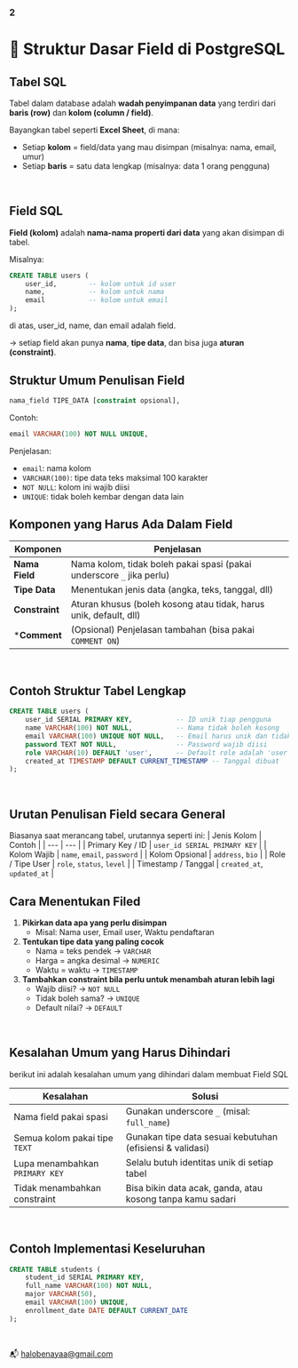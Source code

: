 ### 2
# 🧱 **Struktur Dasar Field di PostgreSQL**


## Tabel SQL

Tabel dalam database adalah **wadah penyimpanan data** yang terdiri dari **baris (row)** dan **kolom (column / field)**.

Bayangkan tabel seperti **Excel Sheet**, di mana:

- Setiap **kolom** = field/data yang mau disimpan (misalnya: nama, email, umur)
- Setiap **baris** = satu data lengkap (misalnya: data 1 orang pengguna)
<br/>


## Field SQL

**Field (kolom)** adalah **nama-nama properti dari data** yang akan disimpan di tabel.

Misalnya:

```sql
CREATE TABLE users (
    user_id,        -- kolom untuk id user
    name,           -- kolom untuk nama
    email           -- kolom untuk email
);
```

di atas, user_id, name, dan email adalah field.

→ setiap field akan punya **nama**, **tipe data**, dan bisa juga **aturan (constraint)**.
<br/>

## Struktur Umum Penulisan Field

```sql
nama_field TIPE_DATA [constraint opsional],

```

Contoh:

```sql
email VARCHAR(100) NOT NULL UNIQUE,

```

Penjelasan:

- `email`: nama kolom
- `VARCHAR(100)`: tipe data teks maksimal 100 karakter
- `NOT NULL`: kolom ini wajib diisi
- `UNIQUE`: tidak boleh kembar dengan data lain

## Komponen yang Harus Ada Dalam Field
| Komponen | Penjelasan |
| --- | --- |
| **Nama Field** | Nama kolom, tidak boleh pakai spasi (pakai underscore `_` jika perlu) |
| **Tipe Data** | Menentukan jenis data (angka, teks, tanggal, dll) |
| **Constraint** | Aturan khusus (boleh kosong atau tidak, harus unik, default, dll) |
| ***Comment** | (Opsional) Penjelasan tambahan (bisa pakai `COMMENT ON`) |


<br/>

## Contoh Struktur Tabel Lengkap

```sql
CREATE TABLE users (
    user_id SERIAL PRIMARY KEY,           -- ID unik tiap pengguna
    name VARCHAR(100) NOT NULL,           -- Nama tidak boleh kosong
    email VARCHAR(100) UNIQUE NOT NULL,   -- Email harus unik dan tidak kosong
    password TEXT NOT NULL,               -- Password wajib diisi
    role VARCHAR(10) DEFAULT 'user',      -- Default role adalah 'user'
    created_at TIMESTAMP DEFAULT CURRENT_TIMESTAMP -- Tanggal dibuat
);

```
<br/>


## Urutan Penulisan Field secara General

Biasanya saat merancang tabel, urutannya seperti ini:
| Jenis Kolom | Contoh |
| --- | --- |
| Primary Key / ID | `user_id SERIAL PRIMARY KEY` |
| Kolom Wajib | `name`, `email`, `password` |
| Kolom Opsional | `address`, `bio` |
| Role / Tipe User | `role`, `status`, `level` |
| Timestamp / Tanggal | `created_at`, `updated_at` |
<br/>


## Cara Menentukan Filed

1. **Pikirkan data apa yang perlu disimpan**
    - Misal: Nama user, Email user, Waktu pendaftaran
2. **Tentukan tipe data yang paling cocok**
    - Nama = teks pendek → `VARCHAR`
    - Harga = angka desimal → `NUMERIC`
    - Waktu = waktu → `TIMESTAMP`
3. **Tambahkan constraint bila perlu untuk menambah aturan lebih lagi**
    - Wajib diisi? → `NOT NULL`
    - Tidak boleh sama? → `UNIQUE`
    - Default nilai? → `DEFAULT`
<br/>



## Kesalahan Umum yang Harus Dihindari

berikut ini adalah kesalahan umum yang dihindari dalam membuat Field SQL

| Kesalahan | Solusi |
| --- | --- |
| Nama field pakai spasi | Gunakan underscore `_` (misal: `full_name`) |
| Semua kolom pakai tipe `TEXT` | Gunakan tipe data sesuai kebutuhan (efisiensi & validasi) |
| Lupa menambahkan `PRIMARY KEY` | Selalu butuh identitas unik di setiap tabel |
| Tidak menambahkan constraint | Bisa bikin data acak, ganda, atau kosong tanpa kamu sadari |

<br/>

## Contoh Implementasi Keseluruhan

```sql
CREATE TABLE students (
    student_id SERIAL PRIMARY KEY,
    full_name VARCHAR(100) NOT NULL,
    major VARCHAR(50),
    email VARCHAR(100) UNIQUE,
    enrollment_date DATE DEFAULT CURRENT_DATE
);

```
<br/>

📬 halobenayaa@gmail.com

